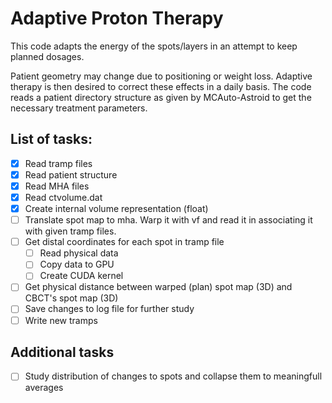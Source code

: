 # Adaptive Proton Therapy

This code adapts the energy of the spots/layers in an attempt to keep planned dosages.

Patient geometry may change due to positioning or weight loss. Adaptive therapy is then desired to correct these effects in a daily basis. The code reads a patient directory structure as given by MCAuto-Astroid to get the necessary treatment parameters.

## List of tasks:
- [x] Read tramp files
- [x] Read patient structure
- [x] Read MHA files
- [x] Read ctvolume.dat
- [x] Create internal volume representation (float)
- [ ] Translate spot map to mha. Warp it with vf and read it in associating it with given tramp files.
- [ ] Get distal coordinates for each spot in tramp file
  * [ ] Read physical data
  * [ ] Copy data to GPU
  * [ ] Create CUDA kernel
- [ ] Get physical distance between warped (plan) spot map (3D) and CBCT's spot map (3D)
- [ ] Save changes to log file for further study
- [ ] Write new tramps

## Additional tasks
- [ ] Study distribution of changes to spots and collapse them to meaningfull averages
